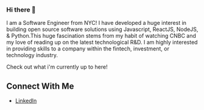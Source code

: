 ### Hi there 👋

I am a Software Engineer from NYC! I have developed a huge interest in building open source software solutions using Javascript, ReactJS, NodeJS, & Python.This huge fascination stems from my habit of watching CNBC and my love of reading up on the latest technological R&D. I am highly interested in providing skills to a company within the fintech, investment, or technology industry.

Check out what i'm currently up to here!

## Connect With Me
- [LinkedIn](https://www.linkedin.com/in/skippharaoh/)
<!--
**SkipPharaoh/SkipPharaoh** is a ✨ _special_ ✨ repository because its `README.md` (this file) appears on your GitHub profile.

Here are some ideas to get you started:

- 🔭 I’m currently working on ...
- 🌱 I’m currently learning ...
- 👯 I’m looking to collaborate on ...
- 🤔 I’m looking for help with ...
- 💬 Ask me about ...
- 📫 How to reach me: ...
- 😄 Pronouns: ...
- ⚡ Fun fact: ...
-->
